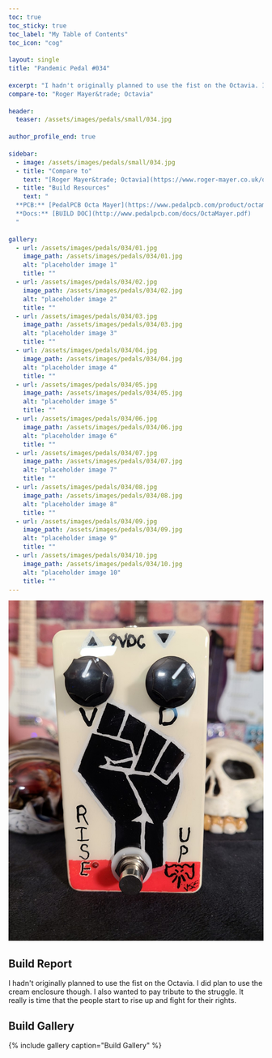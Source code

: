 ```yaml
---
toc: true
toc_sticky: true
toc_label: "My Table of Contents"
toc_icon: "cog"

layout: single
title: "Pandemic Pedal #034"

excerpt: "I hadn't originally planned to use the fist on the Octavia. I did plan to use the cream enclosure though. I also wanted to pay tribute to the struggle. It really is time that the people start to rise up and fight for their rights."
compare-to: "Roger Mayer&trade; Octavia"

header:
  teaser: /assets/images/pedals/small/034.jpg

author_profile_end: true

sidebar:
  - image: /assets/images/pedals/small/034.jpg
  - title: "Compare to"
    text: "[Roger Mayer&trade; Octavia](https://www.roger-mayer.co.uk/octavia_classic.htm)"
  - title: "Build Resources"
    text: "
  **PCB:** [PedalPCB Octa Mayer](https://www.pedalpcb.com/product/octamayer/)<br>
  **Docs:** [BUILD DOC](http://www.pedalpcb.com/docs/OctaMayer.pdf)
  "

gallery:
  - url: /assets/images/pedals/034/01.jpg
    image_path: /assets/images/pedals/034/01.jpg
    alt: "placeholder image 1"
    title: ""
  - url: /assets/images/pedals/034/02.jpg
    image_path: /assets/images/pedals/034/02.jpg
    alt: "placeholder image 2"
    title: ""
  - url: /assets/images/pedals/034/03.jpg
    image_path: /assets/images/pedals/034/03.jpg
    alt: "placeholder image 3"
    title: ""
  - url: /assets/images/pedals/034/04.jpg
    image_path: /assets/images/pedals/034/04.jpg
    alt: "placeholder image 4"
    title: ""
  - url: /assets/images/pedals/034/05.jpg
    image_path: /assets/images/pedals/034/05.jpg
    alt: "placeholder image 5"
    title: ""
  - url: /assets/images/pedals/034/06.jpg
    image_path: /assets/images/pedals/034/06.jpg
    alt: "placeholder image 6"
    title: ""
  - url: /assets/images/pedals/034/07.jpg
    image_path: /assets/images/pedals/034/07.jpg
    alt: "placeholder image 7"
    title: ""
  - url: /assets/images/pedals/034/08.jpg
    image_path: /assets/images/pedals/034/08.jpg
    alt: "placeholder image 8"
    title: ""
  - url: /assets/images/pedals/034/09.jpg
    image_path: /assets/images/pedals/034/09.jpg
    alt: "placeholder image 9"
    title: ""
  - url: /assets/images/pedals/034/10.jpg
    image_path: /assets/images/pedals/034/10.jpg
    alt: "placeholder image 10"
    title: ""
---
```


[![header](/assets/images/pedals/034.jpg)](/assets/images/pedals/034.jpg)

## Build Report ##

I hadn't originally planned to use the fist on the Octavia. I did plan to use the cream enclosure though. I also wanted to pay tribute to the struggle. It really is time that the people start to rise up and fight for their rights.

## Build Gallery ##

{% include gallery caption="Build Gallery" %}
